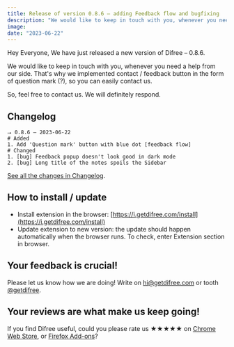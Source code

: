 ```yaml
---
title: Release of version 0.8.6 – adding Feedback flow and bugfixing
description: "We would like to keep in touch with you, whenever you need a help from our side. That's why we implemented contact / feedback button in the form of question mark (?), so you can easily contact us."
image: 
date: "2023-06-22"
---
```


Hey Everyone,
We have just released a new version of Difree – 0.8.6. 

We would like to keep in touch with you, whenever you need a help from our side. That's why we implemented contact / feedback button in the form of question mark (?), so you can easily contact us.

So, feel free to contact us. We will definitely respond.

## Changelog

    ⭢ 0.8.6 – 2023-06-22
    # Added
    1. Add 'Question mark' button with blue dot [feedback flow]
    # Changed
    1. [bug] Feedback popup doesn't look good in dark mode
    2. [bug] Long title of the notes spoils the Sidebar

[See all the changes in Changelog](https://www.getdifree.com/changelog/).

## How to install / update

- Install extension in the browser: [https://i.getdifree.com/install](https://i.getdifree.com/install)
- Update extension to new version: the update should happen automatically when the browser runs. To check, enter Extension section in browser.

## Your feedback is crucial!

Please let us know how we are doing! Write on [hi@getdifree.com](mailto:hi@getdifree.com) or tooth [@getdifree](https://mastodon.world/@getdifree). 

## Your reviews are what make us keep going!  
If you find Difree useful, could you please rate us ★★★★★ on [Chrome Web Store](https://i.getdifree.com/review-chrome), or [Firefox Add-ons](https://i.getdifree.com/review-firefox)?
